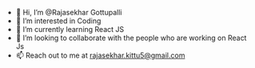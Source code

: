- 👋 Hi, I’m @Rajasekhar Gottupalli
- 👀 I’m interested in Coding
- 🌱 I’m currently learning React JS
- 💞️ I’m looking to collaborate with the people who are working on React Js
- 📫 Reach out to me at rajasekhar.kittu5@gmail.com 

<!---
Rjkittu/Rjkittu is a ✨ special ✨ repository because its `README.md` (this file) appears on your GitHub profile.
You can click the Preview link to take a look at your changes.
--->
